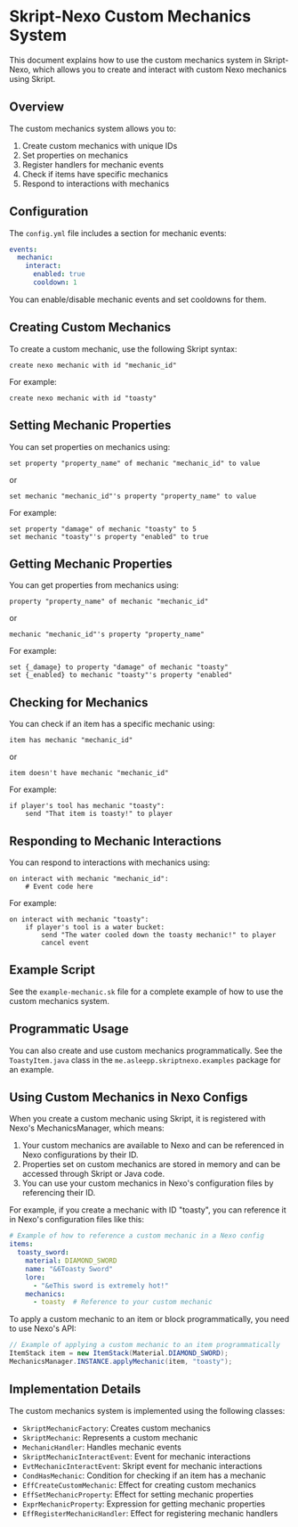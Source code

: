 # Skript-Nexo Custom Mechanics System

This document explains how to use the custom mechanics system in Skript-Nexo, which allows you to create and interact with custom Nexo mechanics using Skript.

## Overview

The custom mechanics system allows you to:

1. Create custom mechanics with unique IDs
2. Set properties on mechanics
3. Register handlers for mechanic events
4. Check if items have specific mechanics
5. Respond to interactions with mechanics

## Configuration

The `config.yml` file includes a section for mechanic events:

```yaml
events:
  mechanic:
    interact:
      enabled: true
      cooldown: 1
```

You can enable/disable mechanic events and set cooldowns for them.

## Creating Custom Mechanics

To create a custom mechanic, use the following Skript syntax:

```
create nexo mechanic with id "mechanic_id"
```

For example:

```
create nexo mechanic with id "toasty"
```

## Setting Mechanic Properties

You can set properties on mechanics using:

```
set property "property_name" of mechanic "mechanic_id" to value
```

or

```
set mechanic "mechanic_id"'s property "property_name" to value
```

For example:

```
set property "damage" of mechanic "toasty" to 5
set mechanic "toasty"'s property "enabled" to true
```

## Getting Mechanic Properties

You can get properties from mechanics using:

```
property "property_name" of mechanic "mechanic_id"
```

or

```
mechanic "mechanic_id"'s property "property_name"
```

For example:

```
set {_damage} to property "damage" of mechanic "toasty"
set {_enabled} to mechanic "toasty"'s property "enabled"
```


## Checking for Mechanics

You can check if an item has a specific mechanic using:

```
item has mechanic "mechanic_id"
```

or

```
item doesn't have mechanic "mechanic_id"
```

For example:

```
if player's tool has mechanic "toasty":
    send "That item is toasty!" to player
```

## Responding to Mechanic Interactions

You can respond to interactions with mechanics using:

```
on interact with mechanic "mechanic_id":
    # Event code here
```

For example:

```
on interact with mechanic "toasty":
    if player's tool is a water bucket:
        send "The water cooled down the toasty mechanic!" to player
        cancel event
```

## Example Script

See the `example-mechanic.sk` file for a complete example of how to use the custom mechanics system.

## Programmatic Usage

You can also create and use custom mechanics programmatically. See the `ToastyItem.java` class in the `me.asleepp.skriptnexo.examples` package for an example.

## Using Custom Mechanics in Nexo Configs

When you create a custom mechanic using Skript, it is registered with Nexo's MechanicsManager, which means:

1. Your custom mechanics are available to Nexo and can be referenced in Nexo configurations by their ID.
2. Properties set on custom mechanics are stored in memory and can be accessed through Skript or Java code.
3. You can use your custom mechanics in Nexo's configuration files by referencing their ID.

For example, if you create a mechanic with ID "toasty", you can reference it in Nexo's configuration files like this:

```yaml
# Example of how to reference a custom mechanic in a Nexo config
items:
  toasty_sword:
    material: DIAMOND_SWORD
    name: "&6Toasty Sword"
    lore:
      - "&eThis sword is extremely hot!"
    mechanics:
      - toasty  # Reference to your custom mechanic
```

To apply a custom mechanic to an item or block programmatically, you need to use Nexo's API:

```java
// Example of applying a custom mechanic to an item programmatically
ItemStack item = new ItemStack(Material.DIAMOND_SWORD);
MechanicsManager.INSTANCE.applyMechanic(item, "toasty");
```

## Implementation Details

The custom mechanics system is implemented using the following classes:

- `SkriptMechanicFactory`: Creates custom mechanics
- `SkriptMechanic`: Represents a custom mechanic
- `MechanicHandler`: Handles mechanic events
- `SkriptMechanicInteractEvent`: Event for mechanic interactions
- `EvtMechanicInteractEvent`: Skript event for mechanic interactions
- `CondHasMechanic`: Condition for checking if an item has a mechanic
- `EffCreateCustomMechanic`: Effect for creating custom mechanics
- `EffSetMechanicProperty`: Effect for setting mechanic properties
- `ExprMechanicProperty`: Expression for getting mechanic properties
- `EffRegisterMechanicHandler`: Effect for registering mechanic handlers